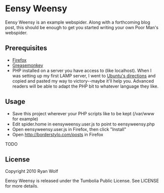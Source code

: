 Eensy Weensy
====

Eensy Weensy is an example webspider. Along with a forthcoming blog post, this should be enough to get you started writing your own Poor Man's webspider.

Prerequisites
-----

* [Firefox](http://www.mozilla.com/en-US/firefox/firefox.html)
* [Greasemonkey](https://addons.mozilla.org/en-US/firefox/addon/748)
* PHP installed on a server you have access to (like localhost). When I was setting up my first LAMP server, I went to [Ubuntu's directions](https://help.ubuntu.com/community/ApacheMySQLPHP) and copied and pasted my way to victory--maybe it'll help you. Advanced readers will be able to adapt the PHP bit to whatever language they like.

Usage
-----

* Save this project wherever your PHP scripts like to be kept (/var/www for example)
* Edit spider.home in eensyweensy.user.js to point to eensyweensy.php
* Open eensyweensy.user.js in Firefox, then click "Install"
* Open http://borderstylo.com/posts in Firefox

TODO

License
-------

Copyright 2010 Ryan Wolf

Eensy Weensy is released under the Tumbolia Public License. See LICENSE for more details.
